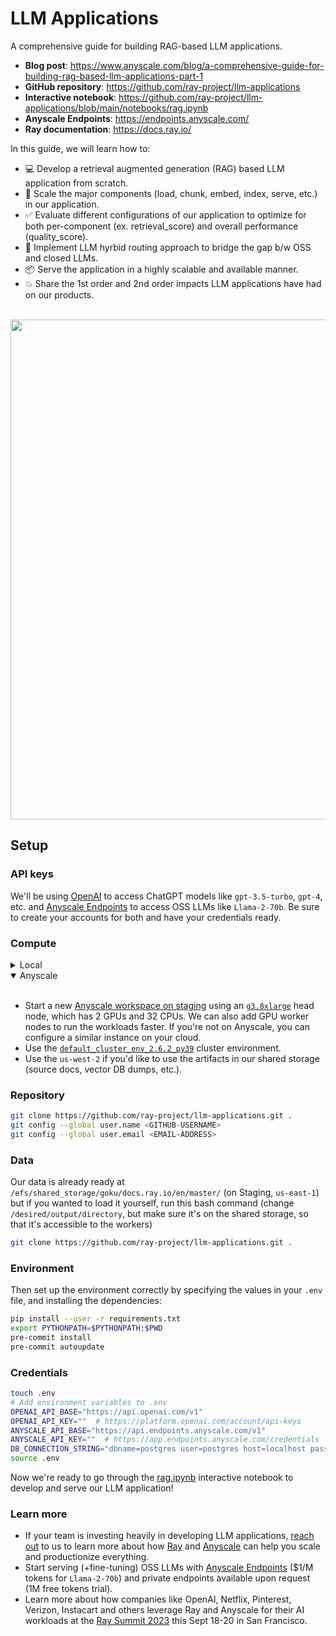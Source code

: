 # LLM Applications

A comprehensive guide for building RAG-based LLM applications.

- **Blog post**: https://www.anyscale.com/blog/a-comprehensive-guide-for-building-rag-based-llm-applications-part-1
- **GitHub repository**: https://github.com/ray-project/llm-applications
- **Interactive notebook**: https://github.com/ray-project/llm-applications/blob/main/notebooks/rag.ipynb
- **Anyscale Endpoints**: https://endpoints.anyscale.com/
- **Ray documentation**: https://docs.ray.io/

In this guide, we will learn how to:

- 💻 Develop a retrieval augmented generation (RAG) based LLM application from scratch.
- 🚀 Scale the major components (load, chunk, embed, index, serve, etc.) in our application.
- ✅ Evaluate different configurations of our application to optimize for both per-component (ex. retrieval_score) and overall performance (quality_score).
- 🔀 Implement LLM hyrbid routing approach to bridge the gap b/w OSS and closed LLMs.
- 📦 Serve the application in a highly scalable and available manner.
- 💥 Share the 1st order and 2nd order impacts LLM applications have had on our products.

<br>
<img width="800" src="https://images.ctfassets.net/xjan103pcp94/7FWrvPPlIdz5fs8wQgxLFz/fdae368044275028f0544a3d252fcfe4/image15.png">

## Setup

### API keys
We'll be using [OpenAI](https://platform.openai.com/docs/models/) to access ChatGPT models like `gpt-3.5-turbo`, `gpt-4`, etc. and [Anyscale Endpoints](https://endpoints.anyscale.com/) to access OSS LLMs like `Llama-2-70b`. Be sure to create your accounts for both and have your credentials ready.

### Compute
<details>
  <summary>Local</summary>
  You could run this on your local laptop but a we highly recommend using a setup with access to GPUs. You can set this up on your own or on [Anyscale](http://anyscale.com/).
</details>

<details open>
  <summary>Anyscale</summary><br>
<ul>
<li>Start a new <a href="https://console.anyscale-staging.com/o/anyscale-internal/workspaces">Anyscale workspace on staging</a> using an <a href="https://instances.vantage.sh/aws/ec2/g3.8xlarge"><code>g3.8xlarge</code></a> head node, which has 2 GPUs and 32 CPUs. We can also add GPU worker nodes to run the workloads faster. If you&#39;re not on Anyscale, you can configure a similar instance on your cloud.</li>
<li>Use the <a href="https://docs.anyscale.com/reference/base-images/ray-262/py39#ray-2-6-2-py39"><code>default_cluster_env_2.6.2_py39</code></a> cluster environment.</li>
<li>Use the <code>us-west-2</code> if you&#39;d like to use the artifacts in our shared storage (source docs, vector DB dumps, etc.).</li>
</ul>

</details>

### Repository
```bash
git clone https://github.com/ray-project/llm-applications.git .
git config --global user.name <GITHUB-USERNAME>
git config --global user.email <EMAIL-ADDRESS>
```

### Data
Our data is already ready at `/efs/shared_storage/goku/docs.ray.io/en/master/` (on Staging, `us-east-1`) but if you wanted to load it yourself, run this bash command (change `/desired/output/directory`, but make sure it's on the shared storage,
so that it's accessible to the workers)
```bash
git clone https://github.com/ray-project/llm-applications.git .
```

### Environment

Then set up the environment correctly by specifying the values in your `.env` file,
and installing the dependencies:

```bash
pip install --user -r requirements.txt
export PYTHONPATH=$PYTHONPATH:$PWD
pre-commit install
pre-commit autoupdate
```

### Credentials
```bash
touch .env
# Add environment variables to .env
OPENAI_API_BASE="https://api.openai.com/v1"
OPENAI_API_KEY=""  # https://platform.openai.com/account/api-keys
ANYSCALE_API_BASE="https://api.endpoints.anyscale.com/v1"
ANYSCALE_API_KEY=""  # https://app.endpoints.anyscale.com/credentials
DB_CONNECTION_STRING="dbname=postgres user=postgres host=localhost password=postgres"
source .env
```

Now we're ready to go through the [rag.ipynb](notebooks/rag.ipynb) interactive notebook to develop and serve our LLM application!

### Learn more
- If your team is investing heavily in developing LLM applications, [reach out](mailto:endpoints-help@anyscale.com) to us to learn more about how [Ray](https://github.com/ray-project/ray) and [Anyscale](http://anyscale.com/) can help you scale and productionize everything.
- Start serving (+fine-tuning) OSS LLMs with [Anyscale Endpoints](https://endpoints.anyscale.com/) ($1/M tokens for `Llama-2-70b`) and private endpoints available upon request (1M free tokens trial).
- Learn more about how companies like OpenAI, Netflix, Pinterest, Verizon, Instacart and others leverage Ray and Anyscale for their AI workloads at the [Ray Summit 2023](https://raysummit.anyscale.com/) this Sept 18-20 in San Francisco.
